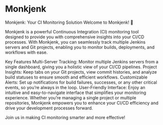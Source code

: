 # Monkjenk
Monkjenk: Your CI Monitoring Solution
Welcome to Monkjenk! 🚀

Monkjenk is a powerful Continuous Integration (CI) monitoring tool designed to provide you with comprehensive insights into your CI/CD processes. With Monkjenk, you can seamlessly track multiple Jenkins servers and Git projects, enabling you to monitor builds, deployments, and workflows with ease.

Key Features
Multi-Server Tracking: Monitor multiple Jenkins servers from a single dashboard, giving you a holistic view of your CI/CD pipelines.
Project Insights: Keep tabs on your Git projects, view commit histories, and analyze build statuses to ensure smooth and efficient workflows.
Customizable Alerts: Set up notifications for build failures, successes, or any other critical events, so you’re always in the loop.
User-Friendly Interface: Enjoy an intuitive and easy-to-navigate interface that simplifies your monitoring experience.
Whether you’re managing a single project or multiple repositories, Monkjenk empowers you to enhance your CI/CD efficiency and drive your development processes forward.

Join us in making CI monitoring smarter and more effective!



